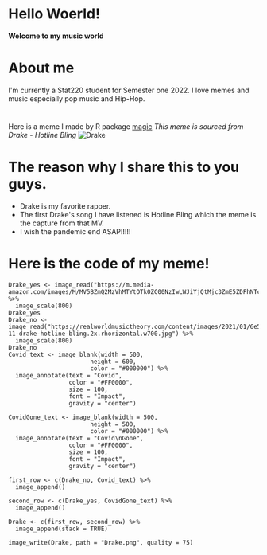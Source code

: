 # Hello Woerld!
**Welcome to my music world**
# About me
I'm currently a Stat220 student for Semester one 2022. I love memes and music especially pop music and Hip-Hop.
# 
Here is a meme I made by R package [magic](https://cran.r-project.org/web/packages/magick/vignettes/intro.html)
_This meme is sourced from Drake - Hotline Bling_
![Drake](https://user-images.githubusercontent.com/101852426/159155594-2e001dd1-940a-4c89-b18d-de32b2c60129.png)

# The reason why I share this to you guys.
- Drake is my favorite rapper.
- The first Drake's song I have listened is Hotline Bling which the meme is the capture from that MV.
- I wish the pandemic end ASAP!!!!!




# Here is the code of my meme!
```library(magick)
Drake_yes <- image_read("https://m.media-amazon.com/images/M/MV5BZmQ2MzVhMTYtOTk0ZC00NzIwLWJiYjQtMjc3ZmE5ZDFhNTc4XkEyXkFqcGdeQXVyNjM0NzMyNTQ@._V1_.jpg") %>%
  image_scale(800)
Drake_yes
Drake_no <- image_read("https://realworldmusictheory.com/content/images/2021/01/6e52acce958795508a7ecbf6a3656c0190-11-drake-hotline-bling.2x.rhorizontal.w700.jpg") %>%
  image_scale(800)
Drake_no
Covid_text <- image_blank(width = 500, 
                       height = 600, 
                       color = "#000000") %>%
  image_annotate(text = "Covid",
                 color = "#FF0000",
                 size = 100,
                 font = "Impact",
                 gravity = "center")

CovidGone_text <- image_blank(width = 500, 
                       height = 500, 
                       color = "#000000") %>%
  image_annotate(text = "Covid\nGone",
                 color = "#FF0000",
                 size = 100,
                 font = "Impact",
                 gravity = "center")

first_row <- c(Drake_no, Covid_text) %>%
  image_append()

second_row <- c(Drake_yes, CovidGone_text) %>%
  image_append()

Drake <- c(first_row, second_row) %>%
  image_append(stack = TRUE)

image_write(Drake, path = "Drake.png", quality = 75)
```
